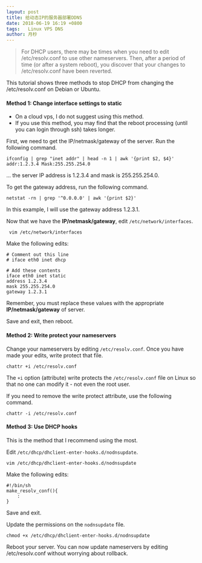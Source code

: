 ```yaml
---
layout: post
title: 给动态IP的服务器部署DDNS
date: 2018-06-19 16:19 +0800
tags:   Linux VPS DNS
author: 月杪
---
```


> For DHCP users, there may be times when you need to edit /etc/resolv.conf to use other nameservers. Then, after a period of time (or after a system reboot), you discover that your changes to /etc/resolv.conf have been reverted.

This tutorial shows three methods to stop DHCP from changing the /etc/resolv.conf on Debian or Ubuntu.

#### Method 1: Change interface settings to static
* On a cloud vps, I do not suggest using this method.
* If you use this method, you may find that the reboot processing (until you can login through ssh) takes longer.

First, we need to get the IP/netmask/gateway of the server. Run the following command.

```
ifconfig | grep "inet addr" | head -n 1 | awk '{print $2, $4}'
addr:1.2.3.4 Mask:255.255.254.0
```

... the server IP address is 1.2.3.4 and mask is 255.255.254.0.

To get the gateway address, run the following command.

```
netstat -rn | grep '^0.0.0.0' | awk '{print $2}'
```

In this example, I will use the gateway address 1.2.3.1.

Now that we have the **IP/netmask/gateway**, edit `/etc/network/interfaces`.

```
 vim /etc/network/interfaces
```
Make the following edits:
```
# Comment out this line
# iface eth0 inet dhcp

# Add these contents
iface eth0 inet static
address 1.2.3.4
mask 255.255.254.0
gateway 1.2.3.1
```

Remember, you must replace these values with the appropriate **IP/netmask/gateway** of server.

Save and exit, then reboot.

#### Method 2: Write protect your nameservers
Change your nameservers by editing `/etc/resolv.conf`. Once you have made your edits, write protect that file.

```
chattr +i /etc/resolv.conf
```

The `+i` option (attribute) write protects the `/etc/resolv.conf` file on Linux so that no one can modify it - not even the root user.

If you need to remove the write protect attribute, use the following command.

```
chattr -i /etc/resolv.conf
```

#### Method 3: Use DHCP hooks
This is the method that I recommend using the most.

Edit `/etc/dhcp/dhclient-enter-hooks.d/nodnsupdate`.

```
vim /etc/dhcp/dhclient-enter-hooks.d/nodnsupdate
```

Make the following edits:

```
#!/bin/sh
make_resolv_conf(){
    :
}
```

Save and exit.

Update the permissions on the `nodnsupdate` file.

```
chmod +x /etc/dhcp/dhclient-enter-hooks.d/nodnsupdate
```

Reboot your server. You can now update nameservers by editing /etc/resolv.conf without worrying about rollback.

